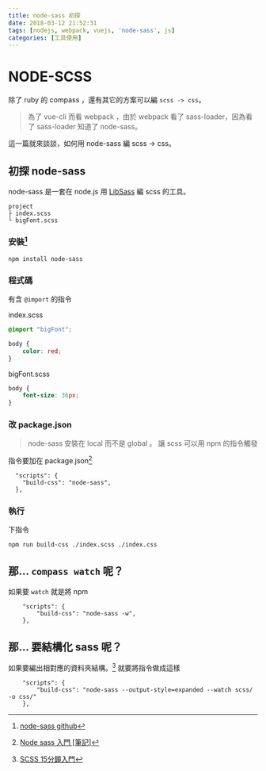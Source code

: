 ```yaml
---
title: node-sass 初探
date: 2018-03-12 21:52:31
tags: [nodejs, webpack, vuejs, 'node-sass', js]
categories: [工具使用]
---
```

# NODE-SCSS

除了 ruby 的 compass ，還有其它的方案可以編 `scss -> css`。

> 為了 vue-cli 而看 webpack ，由於 webpack 看了 sass-loader，因為看了 sass-loader 知道了 node-sass。

這一篇就來談談，如何用 node-sass 編 scss -> css。

## 初探 node-sass

node-sass 是一套在 node.js 用 [LibSass](https://github.com/sass/libsass) 編 scss 的工具。

```
project
├ index.scss
└ bigFont.scss
```

### 安裝[^node-sass]

```shell=
npm install node-sass
```

### 程式碼

有含 `@import` 的指令

index.scss
```scss
@import "bigFont";

body {
    color: red;
}
```

bigFont.scss
```scss
body {
    font-size: 36px;
}
```

### 改 package.json

> node-sass 安裝在 local 而不是 global 。
讓 scss 可以用 npm 的指令觸發

指令要加在 package.json[^node-sass-note]

```javascript=
  "scripts": {
    "build-css": "node-sass",
  },
```

### 執行

下指令
```shell=
npm run build-css ./index.scss ./index.css
```


## 那... `compass watch` 呢？

如果要 `watch` 就是將 npm

```javascript=
    "scripts": {
        "build-css": "node-sass -w",
    },
```

## 那... 要結構化 sass 呢？

如果要編出相對應的資料夾結構。[^node-sass-15min]
就要將指令做成這樣

```javascript=
    "scripts": {
        "build-css": "node-sass --output-style=expanded --watch scss/ -o css/"
    },
```

[^node-sass]: [node-sass github](https://github.com/sass/node-sass)

[^node-sass-note]: [Node sass 入門 \[筆記\]](http://adon988.logdown.com/posts/4736822-node-sass-tutorial)

[^node-sass-15min]: [SCSS 15分鐘入門](http://eddychang.me/blog/others/91-scss-15-mins.html)
